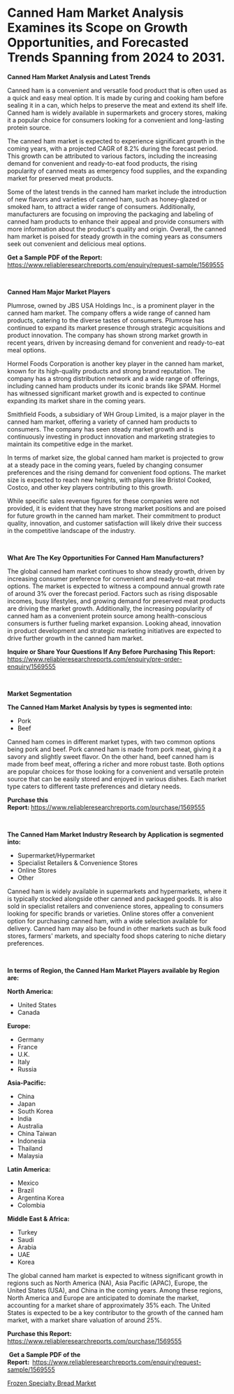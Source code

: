 <p><h1>Canned Ham Market Analysis Examines its Scope on Growth Opportunities, and Forecasted Trends Spanning from 2024 to 2031.</h1></p><p><strong>Canned Ham Market Analysis and Latest Trends</strong></p>
<p><p>Canned ham is a convenient and versatile food product that is often used as a quick and easy meal option. It is made by curing and cooking ham before sealing it in a can, which helps to preserve the meat and extend its shelf life. Canned ham is widely available in supermarkets and grocery stores, making it a popular choice for consumers looking for a convenient and long-lasting protein source.</p><p>The canned ham market is expected to experience significant growth in the coming years, with a projected CAGR of 8.2% during the forecast period. This growth can be attributed to various factors, including the increasing demand for convenient and ready-to-eat food products, the rising popularity of canned meats as emergency food supplies, and the expanding market for preserved meat products.</p><p>Some of the latest trends in the canned ham market include the introduction of new flavors and varieties of canned ham, such as honey-glazed or smoked ham, to attract a wider range of consumers. Additionally, manufacturers are focusing on improving the packaging and labeling of canned ham products to enhance their appeal and provide consumers with more information about the product's quality and origin. Overall, the canned ham market is poised for steady growth in the coming years as consumers seek out convenient and delicious meal options.</p></p>
<p><strong>Get a Sample PDF of the Report:&nbsp;</strong> <a href="https://www.reliableresearchreports.com/enquiry/request-sample/1569555">https://www.reliableresearchreports.com/enquiry/request-sample/1569555</a></p>
<p>&nbsp;</p>
<p><strong>Canned Ham Major Market Players</strong></p>
<p><p>Plumrose, owned by JBS USA Holdings Inc., is a prominent player in the canned ham market. The company offers a wide range of canned ham products, catering to the diverse tastes of consumers. Plumrose has continued to expand its market presence through strategic acquisitions and product innovation. The company has shown strong market growth in recent years, driven by increasing demand for convenient and ready-to-eat meal options.</p><p>Hormel Foods Corporation is another key player in the canned ham market, known for its high-quality products and strong brand reputation. The company has a strong distribution network and a wide range of offerings, including canned ham products under its iconic brands like SPAM. Hormel has witnessed significant market growth and is expected to continue expanding its market share in the coming years.</p><p>Smithfield Foods, a subsidiary of WH Group Limited, is a major player in the canned ham market, offering a variety of canned ham products to consumers. The company has seen steady market growth and is continuously investing in product innovation and marketing strategies to maintain its competitive edge in the market.</p><p>In terms of market size, the global canned ham market is projected to grow at a steady pace in the coming years, fueled by changing consumer preferences and the rising demand for convenient food options. The market size is expected to reach new heights, with players like Bristol Cooked, Costco, and other key players contributing to this growth.</p><p>While specific sales revenue figures for these companies were not provided, it is evident that they have strong market positions and are poised for future growth in the canned ham market. Their commitment to product quality, innovation, and customer satisfaction will likely drive their success in the competitive landscape of the industry.</p></p>
<p>&nbsp;</p>
<p><strong>What Are The Key Opportunities For Canned Ham Manufacturers?</strong></p>
<p><p>The global canned ham market continues to show steady growth, driven by increasing consumer preference for convenient and ready-to-eat meal options. The market is expected to witness a compound annual growth rate of around 3% over the forecast period. Factors such as rising disposable incomes, busy lifestyles, and growing demand for preserved meat products are driving the market growth. Additionally, the increasing popularity of canned ham as a convenient protein source among health-conscious consumers is further fueling market expansion. Looking ahead, innovation in product development and strategic marketing initiatives are expected to drive further growth in the canned ham market.</p></p>
<p><strong>Inquire or Share Your Questions If Any Before Purchasing This Report:</strong> <a href="https://www.reliableresearchreports.com/enquiry/pre-order-enquiry/1569555">https://www.reliableresearchreports.com/enquiry/pre-order-enquiry/1569555</a></p>
<p>&nbsp;</p>
<p><strong>Market Segmentation</strong></p>
<p><strong>The Canned Ham Market Analysis by types is segmented into:</strong></p>
<p><ul><li>Pork</li><li>Beef</li></ul></p>
<p><p>Canned ham comes in different market types, with two common options being pork and beef. Pork canned ham is made from pork meat, giving it a savory and slightly sweet flavor. On the other hand, beef canned ham is made from beef meat, offering a richer and more robust taste. Both options are popular choices for those looking for a convenient and versatile protein source that can be easily stored and enjoyed in various dishes. Each market type caters to different taste preferences and dietary needs.</p></p>
<p><strong>Purchase this Report:&nbsp;</strong><a href="https://www.reliableresearchreports.com/purchase/1569555">https://www.reliableresearchreports.com/purchase/1569555</a></p>
<p>&nbsp;</p>
<p><strong>The Canned Ham Market Industry Research by Application is segmented into:</strong></p>
<p><ul><li>Supermarket/Hypermarket</li><li>Specialist Retailers & Convenience Stores</li><li>Online Stores</li><li>Other</li></ul></p>
<p><p>Canned ham is widely available in supermarkets and hypermarkets, where it is typically stocked alongside other canned and packaged goods. It is also sold in specialist retailers and convenience stores, appealing to consumers looking for specific brands or varieties. Online stores offer a convenient option for purchasing canned ham, with a wide selection available for delivery. Canned ham may also be found in other markets such as bulk food stores, farmers' markets, and specialty food shops catering to niche dietary preferences.</p></p>
<p>&nbsp;</p>
<p><strong>In terms of Region, the Canned Ham Market Players available by Region are:</strong></p>
<p>
    <p> <strong> North America: </strong>
        <ul>
            <li>United States</li>
            <li>Canada</li>
        </ul>
        </p> 
    <p> <strong> Europe: </strong>
        <ul>
            <li>Germany</li>
            <li>France</li>
            <li>U.K.</li>
            <li>Italy</li>
            <li>Russia</li>
        </ul>
        </p> 
    <p> <strong> Asia-Pacific: </strong>
        <ul>
            <li>China</li>
            <li>Japan</li>
            <li>South Korea</li>
            <li>India</li>
            <li>Australia</li>
            <li>China Taiwan</li>
            <li>Indonesia</li>
            <li>Thailand</li>
            <li>Malaysia</li>
        </ul>
        </p> 
    <p> <strong> Latin America: </strong>
        <ul>
            <li>Mexico</li>
            <li>Brazil</li>
            <li>Argentina Korea</li>
            <li>Colombia</li>
        </ul>
        </p> 
    <p> <strong> Middle East & Africa: </strong>
        <ul>
            <li>Turkey</li>
            <li>Saudi</li>
            <li>Arabia</li>
            <li>UAE</li>
            <li>Korea</li>
        </ul>
    </p>
    </p>
<p><p>The global canned ham market is expected to witness significant growth in regions such as North America (NA), Asia Pacific (APAC), Europe, the United States (USA), and China in the coming years. Among these regions, North America and Europe are anticipated to dominate the market, accounting for a market share of approximately 35% each. The United States is expected to be a key contributor to the growth of the canned ham market, with a market share valuation of around 25%.</p></p>
<p><strong>Purchase this Report: </strong><a href="https://www.reliableresearchreports.com/purchase/1569555">https://www.reliableresearchreports.com/purchase/1569555</a></p>
<p>&nbsp;<strong>Get a Sample PDF of the Report:&nbsp;&nbsp;</strong><a href="https://www.reliableresearchreports.com/enquiry/request-sample/1569555">https://www.reliableresearchreports.com/enquiry/request-sample/1569555</a></p>
<p><strong></strong></p>
<p><p><a href="https://github.com/okotobwrhuteie/Market-Research-Report-List-1/blob/main/frozen-specialty-bread-market.md">Frozen Specialty Bread Market</a></p></p>